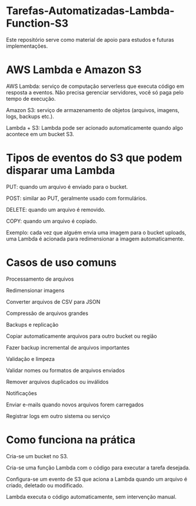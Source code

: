 # Tarefas-Automatizadas-Lambda-Function-S3
Este repositório serve como material de apoio para estudos e futuras implementações.

# AWS Lambda e Amazon S3

AWS Lambda: serviço de computação serverless que executa código em resposta a eventos. Não precisa gerenciar servidores, você só paga pelo tempo de execução.

Amazon S3: serviço de armazenamento de objetos (arquivos, imagens, logs, backups etc.).

Lambda + S3: Lambda pode ser acionado automaticamente quando algo acontece em um bucket S3.

# Tipos de eventos do S3 que podem disparar uma Lambda

PUT: quando um arquivo é enviado para o bucket.

POST: similar ao PUT, geralmente usado com formulários.

DELETE: quando um arquivo é removido.

COPY: quando um arquivo é copiado.

Exemplo: cada vez que alguém envia uma imagem para o bucket uploads, uma Lambda é acionada para redimensionar a imagem automaticamente.

# Casos de uso comuns

Processamento de arquivos

Redimensionar imagens

Converter arquivos de CSV para JSON

Compressão de arquivos grandes

Backups e replicação

Copiar automaticamente arquivos para outro bucket ou região

Fazer backup incremental de arquivos importantes

Validação e limpeza

Validar nomes ou formatos de arquivos enviados

Remover arquivos duplicados ou inválidos

Notificações

Enviar e-mails quando novos arquivos forem carregados

Registrar logs em outro sistema ou serviço

# Como funciona na prática

Cria-se um bucket no S3.

Cria-se uma função Lambda com o código para executar a tarefa desejada.

Configura-se um evento de S3 que aciona a Lambda quando um arquivo é criado, deletado ou modificado.

Lambda executa o código automaticamente, sem intervenção manual.